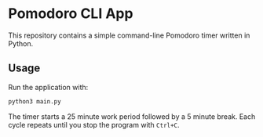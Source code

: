 # Pomodoro CLI App

This repository contains a simple command-line Pomodoro timer written in Python.

## Usage

Run the application with:

```bash
python3 main.py
```

The timer starts a 25 minute work period followed by a 5 minute break. Each cycle repeats until you stop the program with `Ctrl+C`.
